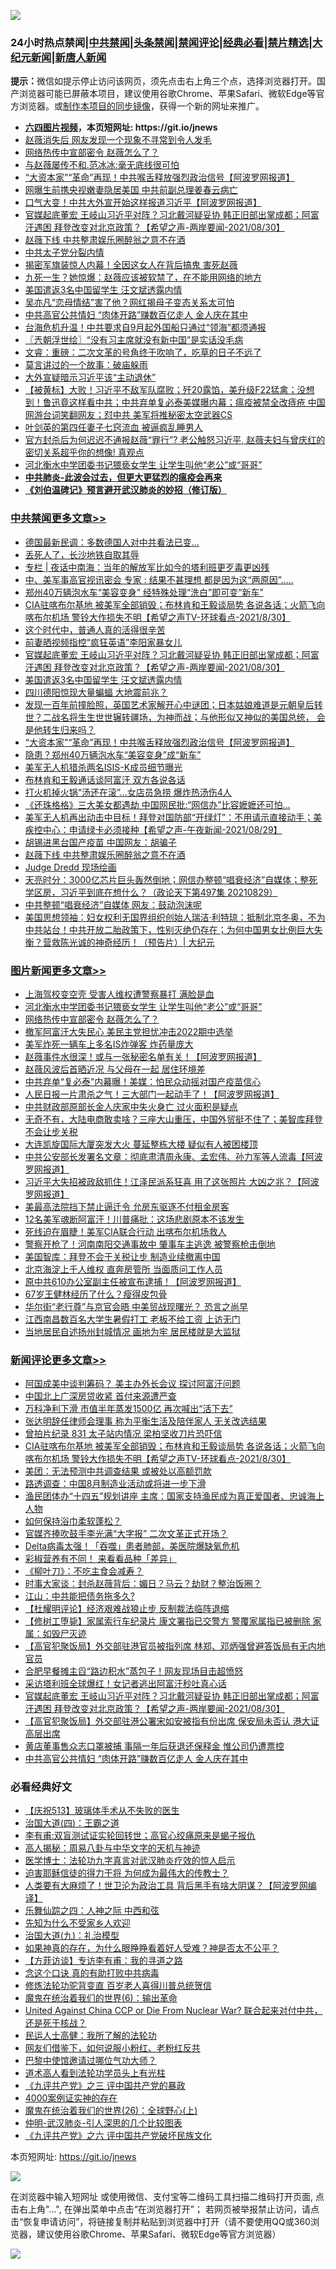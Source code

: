 ![](https://raw.githubusercontent.com/fqnews/bnews/master/64photo/fqnews-qr.jpg)

<div id="tt">
<h3>24小时热点禁闻|<a href="#%E4%B8%AD%E5%85%B1%E7%A6%81%E9%97%BB%E6%9B%B4%E5%A4%9A%E6%96%87%E7%AB%A0">中共禁闻</a>|<a href="#%E5%9B%BE%E7%89%87%E6%96%B0%E9%97%BB%E6%9B%B4%E5%A4%9A%E6%96%87%E7%AB%A0">头条禁闻</a>|<a href="#%E6%96%B0%E9%97%BB%E8%AF%84%E8%AE%BA%E6%9B%B4%E5%A4%9A%E6%96%87%E7%AB%A0">禁闻评论|<a href="#%E5%BF%85%E7%9C%8B%E7%BB%8F%E5%85%B8%E5%A5%BD%E6%96%87">经典必看|<a href="/video.md#%E7%A6%81%E7%89%87%E7%B2%BE%E9%80%89">禁片精选</a>|<a href="https://github.com/fqnews/djy/blob/master/gb/nf1351518.md#1">大纪元新闻</a>|<a href="https://github.com/fqnews/ntdtv/blob/master/gb/prog204.md#1">新唐人新闻</a></h3>
<div><b>提示：</b>微信如提示停止访问该网页，须先点击右上角三个点，选择浏览器打开。国产浏览器可能已屏蔽本项目，建议使用谷歌Chrome、苹果Safari、微软Edge等官方浏览器。或<a href="https://github.com/fqnews/bnews/blob/master/%E5%88%B6%E4%BD%9Cgit%E7%A6%81%E9%97%BB%E9%95%9C%E5%83%8F.md">制作本项目的同步镜像</a>，获得一个新的网址来推广。</div>
<ul>
<li><b><a href="http://d1.bdrive.tk/64.mp4" target="_blank">六四图片视频</a>，本页短网址: https://git.io/jnews</b></li>
<li><a href="/cbnews/20210830/1615507.md">赵薇消失后 网友发现一个现象不寻常到令人发毛</a></li>
<li><a href="/topimagenews/20210830/1615537.md">网络热传中宣部密令 赵薇怎么了？</a></li>
<li><a href="/cnnews/20210830/1615527.md">与赵薇屡传不和.范冰冰:毫无底线很可怕</a></li>
<li><a href="/cbnews/20210830/1615789.md">“大资本家”“革命”再现！中共喉舌释放强烈政治信号【阿波罗网报道】</a></li>
<li><a href="/comments/20210830/1615685.md">网曝生前携央视嫩妻隐居美国 中共前副总理姜春云病亡</a></li>
<li><a href="/cnnews/20210830/1615736.md">口气大变！中共大外宣开始这样报道习近平【阿波罗网报道】</a></li>
<li><a href="/comments/20210830/1615910.md">官媒起底董宏 王岐山习近平对阵？习北戴河疑妥协 韩正旧部出掌成都；阿富汗遇困 拜登改变对北京政策？【希望之声-两岸要闻-2021/08/30】</a></li>
<li><a href="/cbnews/20210830/1615654.md">赵薇下线 中共整肃娱乐圈醉翁之意不在酒</a></li>
<li><a href="/bannedvideo/20210830/1615812.md">中共太子党分裂内情</a></li>
<li><a href="/cnnews/20210830/1615716.md">揭密军旗装惊人内幕！全因这女人在背后搞鬼 害死赵薇</a></li>
<li><a href="/cnnews/20210830/1615731.md">九死一生？她惊爆：赵薇应该被软禁了，在不能用网络的地方</a></li>
<li><a href="/cbnews/20210830/1615853.md">美国遣返3名中国留学生 汪文斌透露内情</a></li>
<li><a href="/yule/20210830/1615531.md">吴亦凡“恋母情结”害了他？网红揭母子变态关系太可怕</a></li>
<li><a href="/comments/20210830/1615900.md">中共高官公共情妇 “肉体开路”赚数百亿走人 金人庆在其中</a></li>
<li><a href="/cnnews/20210830/1615577.md">台海危机升温！中共要求自9月起外国船只通过“领海”都须通报</a></li>
<li><a href="/ssgc/20210830/1615708.md">〖兲朝浮世绘〗“没有习主席就没有新中国”是实话没毛病</a></li>
<li><a href="/bannedvideo/20210830/1615809.md">文睿：重磅：二次文革的号角终于吹响了，吃草的日子不远了</a></li>
<li><a href="/cnnews/20210830/1615818.md">莫言讲过的一个故事：破庙躲雨</a></li>
<li><a href="/comments/20210830/1615838.md">大外宣疑暗示习近平该“主动退休”</a></li>
<li><a href="/bannedvideo/20210830/1615524.md">【被黄标】大败！习近平不敌军队腐败；歼20露馅，美升级F22猛禽；没想到！鲁迅竟这样看中共；中共弃单复必泰美媒曝内幕；瘟疫被禁全改痔疮 中国网游台词笑翻网友；怼中共 美军将推秘密太空武器CS</a></li>
<li><a href="/comments/20210830/1615612.md">叶剑英的第四任妻子七窍流血 被逼疯乱睡男人</a></li>
<li><a href="/bannedvideo/20210830/1615928.md">官方封杀后为何迟迟不通报赵薇“罪行”? 老公触怒习近平, 赵薇夫妇与曾庆红的密切关系超乎你的想像! 真观点</a></li>
<li><a href="/topimagenews/20210830/1615814.md">河北衡水中学团委书记猥亵女学生 让学生叫他“老公”或“哥哥”</a></li>
<li><b><a href="/comments/20200211/1275071.md" target="_blank">中共肺炎-此波会过去，但更大更猛烈的瘟疫会再来</a></b></li>
<li><b><a href="/comments/20200207/1272816.md" target="_blank">《刘伯温碑记》预言避开武汉肺炎的妙招（修订版）</a></b></li>
</ul>
</div>

<div class="catlist">
<h3><a href="/cbnews/" target="_blank">中共禁闻</a><span><a href="/cbnews/" target="_blank" rel="nofollow">更多文章>></a></span></h3>
<ul>
<li><a href="/cbnews/20210831/1616111.md" target="_blank">德国最新民调：多数德国人对中共看法已变…</a></li>
<li><a href="/cbnews/20210831/1616110.md" target="_blank">丢死人了，长沙地铁自取其辱</a></li>
<li><a href="/cbnews/20210831/1616098.md" target="_blank">专栏 | 夜话中南海：当年的解放军比如今的塔利班更歹毒更凶残</a></li>
<li><a href="/cbnews/20210831/1616063.md" target="_blank">中、美军事高官视讯密会 专家 : 结果不甚理想 都是因为这“两原因”&#8230;..</a></li>
<li><a href="/cbnews/20210831/1616062.md" target="_blank">郑州40万辆泡水车“美容变身” 经特殊处理“洗白”即可变“新车”</a></li>
<li><a href="/comments/20210831/1616048.md" target="_blank">CIA驻喀布尔基地 被美军全部销毁；布林肯和王毅谈局势 各说各话；火箭飞向喀布尔机场  警铃大作损失不明【希望之声TV-环球看点-2021/8/30】</a></li>
<li><a href="/cbnews/20210830/1616020.md" target="_blank">这个时代中，普通人真的活得很辛苦</a></li>
<li><a href="/cbnews/20210830/1615913.md" target="_blank">前妻晒视频指控“疯狂英语”李阳家暴女儿</a></li>
<li><a href="/comments/20210830/1615910.md" target="_blank">官媒起底董宏 王岐山习近平对阵？习北戴河疑妥协 韩正旧部出掌成都；阿富汗遇困 拜登改变对北京政策？【希望之声-两岸要闻-2021/08/30】</a></li>
<li><a href="/cbnews/20210830/1615853.md" target="_blank">美国遣返3名中国留学生 汪文斌透露内情</a></li>
<li><a href="/cbnews/20210830/1615849.md" target="_blank">四川德阳惊现大量蝙蝠 大地震前兆？</a></li>
<li><a href="/comments/20210830/1615847.md" target="_blank">发现一百年前撞脸照，英国艺术家解开心中谜团；日本姑娘难道是元朝皇后转世？二战名将生生世世辗转疆场，为神而战；与他形似又神似的美国总统， 会是他转生归来吗？</a></li>
<li><a href="/cbnews/20210830/1615789.md" target="_blank">“大资本家”“革命”再现！中共喉舌释放强烈政治信号【阿波罗网报道】</a></li>
<li><a href="/cbnews/20210830/1615788.md" target="_blank">隐患？郑州40万辆泡水车“美容变身”成“新车”</a></li>
<li><a href="/cbnews/20210830/1615755.md" target="_blank">美军无人机猎杀两名ISIS-K成员细节曝光</a></li>
<li><a href="/cbnews/20210830/1615753.md" target="_blank">布林肯和王毅通话谈阿富汗 双方各说各话</a></li>
<li><a href="/cbnews/20210830/1615742.md" target="_blank">打火机掉火锅“汤还在滚”…女店员急捞 爆炸热汤伤4人</a></li>
<li><a href="/cbnews/20210830/1615715.md" target="_blank">《还珠格格》三大美女都遇劫 中国网民批:“网信办”比容嬷嬷还可怕…</a></li>
<li><a href="/comments/20210830/1615706.md" target="_blank">美军无人机再出动击中目标！拜登对国防部“开绿灯”：不用请示直接动手；美疾控中心：申请绿卡必须接种【希望之声-午夜新闻-2021/08/29】</a></li>
<li><a href="/cbnews/20210830/1615677.md" target="_blank">胡锡进黑台国产疫苗 中国网友：胡骗子</a></li>
<li><a href="/cbnews/20210830/1615654.md" target="_blank">赵薇下线 中共整肃娱乐圈醉翁之意不在酒</a></li>
<li><a href="/comments/20210830/1615653.md" target="_blank">Judge Dredd 现场绘画</a></li>
<li><a href="/cbnews/20210830/1615652.md" target="_blank">天亮时分：3000亿芯片巨头轰然倒地；网信办整顿“唱衰经济”自媒体；整死学区房，习近平到底在想什么？（政论天下第497集 20210829）</a></li>
<li><a href="/cbnews/20210830/1615608.md" target="_blank">中共整顿“唱衰经济”自媒体 网友：鼓动泡沫呢</a></li>
<li><a href="/cbnews/20210830/1615606.md" target="_blank">美国思想领袖：妇女权利无国界组织创始人瑞洁‧利特琼：抵制北京冬奥，不为中共站台！中共开放二胎政策下，性别灭绝仍存在；为何中国男女比例巨大失衡？营救陈光诚的神奇经历！（预告片）| 大纪元</a></li>

</ul>
</div>
<div class="catlist">
<h3><a href="/topimagenews/" target="_blank">图片新闻</a><span><a href="/topimagenews/" target="_blank" rel="nofollow">更多文章>></a></span></h3>
<ul>
<li><a href="/topimagenews/20210830/1615836.md" target="_blank">上海驾校变空壳 受害人维权遭警察暴打 满脸是血</a></li>
<li><a href="/topimagenews/20210830/1615814.md" target="_blank">河北衡水中学团委书记猥亵女学生 让学生叫他“老公”或“哥哥”</a></li>
<li><a href="/topimagenews/20210830/1615537.md" target="_blank">网络热传中宣部密令 赵薇怎么了？</a></li>
<li><a href="/topimagenews/20210830/1615463.md" target="_blank">撤军阿富汗大失民心 美民主党担忧冲击2022期中选举</a></li>
<li><a href="/topimagenews/20210829/1615436.md" target="_blank">美军炸死一辆车上多名IS炸弹客 炸药量庞大</a></li>
<li><a href="/topimagenews/20210829/1615244.md" target="_blank">赵薇事件水很深！或与一张秘密名单有关！【阿波罗网报道】</a></li>
<li><a href="/topimagenews/20210829/1615231.md" target="_blank">赵薇风波后首晒近况 与父母在一起 居住环境差</a></li>
<li><a href="/topimagenews/20210829/1615188.md" target="_blank">中共弃单“复必泰”内幕曝！美媒：怕民众动摇对国产疫苗信心</a></li>
<li><a href="/topimagenews/20210828/1614965.md" target="_blank">人民日报一片肃杀之气！三大部门一起动手了！【阿波罗网报道】</a></li>
<li><a href="/topimagenews/20210828/1614919.md" target="_blank">中共财政部原部长金人庆家中失火身亡 过火面积是疑点</a></li>
<li><a href="/topimagenews/20210827/1614548.md" target="_blank">无奇不有，大陆电商敢卖啥？三座大山重压，中国外贸挺不住了；美智库拜登不会让步关税</a></li>
<li><a href="/topimagenews/20210827/1614476.md" target="_blank">大连凯旋国际大厦突发大火 蔓延整栋大楼 疑似有人被困楼顶</a></li>
<li><a href="/topimagenews/20210827/1614355.md" target="_blank">中共公安部长发署名文章：彻底肃清周永康、孟宏伟、孙力军等人流毒【阿波罗网报道】</a></li>
<li><a href="/topimagenews/20210827/1614310.md" target="_blank">习近平大失招被政敌抓住！江泽民派系狂喜 用了这张照片 大凶之兆？【阿波罗网报道】</a></li>
<li><a href="/topimagenews/20210827/1614206.md" target="_blank">美最高法院挡下禁止逼迁令 允房东驱逐不付租金房客</a></li>
<li><a href="/topimagenews/20210827/1614205.md" target="_blank">12名美军魂断阿富汗！川普痛批：这场悲剧原本不该发生</a></li>
<li><a href="/topimagenews/20210827/1614006.md" target="_blank">死线迫在眉睫！美军CIA联合行动 出喀布尔机场救人</a></li>
<li><a href="/topimagenews/20210827/1613978.md" target="_blank">警察开枪了！河南南阳交通事故中 肇事车主逃逸 被警察枪击倒地</a></li>
<li><a href="/topimagenews/20210827/1613928.md" target="_blank">美国智库：拜登不会于关税让步 制造业续撤离中国</a></li>
<li><a href="/topimagenews/20210826/1613688.md" target="_blank">北京海淀上千人维权 直奔房管所 当面质问工作人员</a></li>
<li><a href="/topimagenews/20210826/1613619.md" target="_blank">原中共610办公室副主任被宣布逮捕！【阿波罗网报道】</a></li>
<li><a href="/topimagenews/20210826/1613233.md" target="_blank">67岁王健林经历了什么？瘦得皮包骨</a></li>
<li><a href="/topimagenews/20210826/1613193.md" target="_blank">华尔街“老行尊”与京官会晤 中美贸战现曙光？ 恐言之尚早</a></li>
<li><a href="/topimagenews/20210825/1612927.md" target="_blank">江西南昌数百名大学生暑假打工 老板不给工资 上访无门</a></li>
<li><a href="/topimagenews/20210825/1612918.md" target="_blank">当地居民自述扬州封城情况 画地为牢 居民楼就是大监狱</a></li>

</ul>
</div>
<div class="catlist">
<h3><a href="/comments/" target="_blank">新闻评论</a><span><a href="/comments/" target="_blank" rel="nofollow">更多文章>></a></span></h3>
<ul>
<li><a href="/comments/20210831/1616122.md" target="_blank">阿国成美中谈判筹码？ 美主办外长会议 探讨阿富汗问题</a></li>
<li><a href="/comments/20210831/1616114.md" target="_blank">中国北上广深房贷收紧 首付来源遭严查</a></li>
<li><a href="/comments/20210831/1616102.md" target="_blank">万科净利下滑 市值半年蒸发1500亿 再次喊出“活下去”</a></li>
<li><a href="/comments/20210831/1616072.md" target="_blank">张达明辞任律师会理事 称为平衡生活及陪伴家人 无关改选结果</a></li>
<li><a href="/comments/20210831/1616071.md" target="_blank">曾拍片纪录 831 太子站内情况 梁柏坚收刀片恐吓信</a></li>
<li><a href="/comments/20210831/1616048.md" target="_blank">CIA驻喀布尔基地 被美军全部销毁；布林肯和王毅谈局势 各说各话；火箭飞向喀布尔机场  警铃大作损失不明【希望之声TV-环球看点-2021/8/30】</a></li>
<li><a href="/comments/20210831/1616042.md" target="_blank">美团：无法预测中共调查结果 或被处以高额罚款</a></li>
<li><a href="/comments/20210831/1616035.md" target="_blank">路透调查：中国8月制造业活动或将进一步下滑</a></li>
<li><a href="/comments/20210831/1616033.md" target="_blank">渔民团体办“十四五”规划讲座 主席：国家支持渔民成为真正爱国者、忠诚海上人物</a></li>
<li><a href="/comments/20210830/1616000.md" target="_blank">如何保持浴巾柔软蓬松？</a></li>
<li><a href="/comments/20210830/1615999.md" target="_blank">官媒齐捧吹鼓手李光满“大字报” 二次文革正式开场？</a></li>
<li><a href="/comments/20210830/1615998.md" target="_blank">Delta病毒太强！「吞噬」患者肺部，美医院爆缺氧危机</a></li>
<li><a href="/comments/20210830/1615997.md" target="_blank">彩椒营养有不同！ 来看看品种「差异」</a></li>
<li><a href="/comments/20210830/1615996.md" target="_blank">《柳叶刀》：不吃主食会减寿？</a></li>
<li><a href="/comments/20210830/1615994.md" target="_blank">时事大家谈：封杀赵薇背后：媚日？马云？劫财？整治饭圈？</a></li>
<li><a href="/comments/20210830/1615951.md" target="_blank">江山：中共能把债务拖多久?</a></li>
<li><a href="/comments/20210830/1615949.md" target="_blank">【杜耀明评论】经济艰难战狼止步 反制裁法临阵退缩</a></li>
<li><a href="/comments/20210830/1615942.md" target="_blank">【修树工堕毙】家属索行车纪录片 康文署指已交警方 警覆家属指已被删除 家属：如毁尸灭迹</a></li>
<li><a href="/comments/20210830/1615941.md" target="_blank">【高官犯聚饭局】外交部驻港官员被指列席 林郑、邓炳强曾避答饭局有无内地官员</a></li>
<li><a href="/comments/20210830/1615940.md" target="_blank">合肥早餐摊主舀“路边积水”蒸包子！网友现场目击超愤怒</a></li>
<li><a href="/comments/20210830/1615939.md" target="_blank">采访塔利班全球爆红！女记者逃出阿富汗秒吐真心话</a></li>
<li><a href="/comments/20210830/1615910.md" target="_blank">官媒起底董宏 王岐山习近平对阵？习北戴河疑妥协 韩正旧部出掌成都；阿富汗遇困 拜登改变对北京政策？【希望之声-两岸要闻-2021/08/30】</a></li>
<li><a href="/comments/20210830/1615902.md" target="_blank">【高官犯聚饭局】外交部驻港公署宋如安被指有份出席 保安局未否认 港大证高层出席</a></li>
<li><a href="/comments/20210830/1615901.md" target="_blank">黄店董事售众志口罩被捕 事隔一年后获退还保释金 惟公司仍遭票控</a></li>
<li><a href="/comments/20210830/1615900.md" target="_blank">中共高官公共情妇 “肉体开路”赚数百亿走人 金人庆在其中</a></li>

</ul>
</div>

<div class="catlist">
<h3>必看经典好文</h3>
<ul>
<li><a href="/cbnews/20210526/1554325.md" target="_blank">【庆祝513】玻璃体手术从不失败的医生</a></li>
<li><a href="/cbnews/20180310/912637.md" target="_blank">治国大道(四)：王霸之道</a></li>
<li><a href="/comments/20210810/1603672.md" target="_blank">李有甫:双盲测试证实轮回转世；高官心绞痛原来是蝎子报仇</a></li>
<li><a href="/aomi/history/20170924/831575.md" target="_blank">高人揭秘：周易八卦与中华文字的天机与神迹</a></li>
<li><a href="/comments/20200820/1382989.md" target="_blank">医学博士：法轮功九字真言对武汉肺炎疗效的惊人启示</a></li>
<li><a href="/comments/20200622/1346846.md" target="_blank">迫害耶稣信徒的得力干将  为何成为最伟大的传教士？</a></li>
<li><a href="/cnnews/20201226/1455352.md" target="_blank">人类要有大麻烦了！世卫沦为政治工具 背后黑手有啥大阴谋？【阿波罗网编译】</a></li>
<li><a href="/tculture/20190101/791144.md" target="_blank">乐舞仙踪之四：人神之际 中西和弦</a></li>
<li><a href="/comments/20200620/1346848.md" target="_blank">先知为什么不受家乡人欢迎</a></li>
<li><a href="/cbnews/20180315/914943.md" target="_blank">治国大道(九)：礼治模型</a></li>
<li><a href="/comments/20200623/1346844.md" target="_blank">如果神真的存在，为什么眼睁睁看着好人受难？神是否太不公平？</a></li>
<li><a href="/comments/20210804/1600181.md" target="_blank">【方菲访谈】专访李有甫：我的寻道之路</a></li>
<li><a href="/comments/20200707/1357090.md" target="_blank">念这个口诀 真的有助打败中共病毒</a></li>
<li><a href="/comments/20210312/1502969.md" target="_blank">修炼法轮功驼背变直 百岁老人喜得川普总统贺信</a></li>
<li><a href="/topimagenews/20180524/947358.md" target="_blank">魔鬼在统治着我们的世界(6)：输出革命</a></li>
<li><a href="/comments/20200820/1451960.md" target="_blank">United Against China CCP or Die From Nuclear War? 联合起来对付中共，还是死于核战？</a></li>
<li><a href="/ccpdope/20200729/1369047.md" target="_blank">民运人士高健：我所了解的法轮功</a></li>
<li><a href="/comments/20200712/1359630.md" target="_blank">网友们借鉴下，如何说服小粉红、老粉红反共</a></li>
<li><a href="/comments/20210728/1595695.md" target="_blank">巴黎中使馆邀请过哪位气功大师？</a></li>
<li><a href="/comments/20200227/1284657.md" target="_blank">道术高人看到法轮功学员头上有光柱</a></li>
<li><a href="/bookonline/20131116/201054.md" target="_blank">《九评共产党》之三 评中国共产党的暴政</a></li>
<li><a href="/lifebaike/20201113/1430218.md" target="_blank">4000案例证实神的存在</a></li>
<li><a href="/comments/20181210/1044798.md" target="_blank">魔鬼在统治着我们的世界(26)：全球野心(上)</a></li>
<li><a href="/comments/20200620/1347687.md" target="_blank">仲明-武汉肺炎-引人深思的几个比较图表</a></li>
<li><a href="/bookonline/20131116/201050.md" target="_blank">《九评共产党》之六 评中国共产党破坏民族文化</a></li>

</ul>
</div>

本页短网址: https://git.io/jnews

![](https://raw.githubusercontent.com/fqnews/bnews/master/64photo/fqnews-qr.jpg)

在浏览器中输入短网址 或使用微信、支付宝等二维码工具扫描二维码打开页面, 点击右上角"...", 在弹出菜单中点击“在浏览器打开”； 若网页被举报禁止访问，请点击“恢复申请访问”，将链接复制并粘贴到浏览器中打开（请不要使用QQ或360浏览器，建议使用谷歌Chrome、苹果Safari、微软Edge等官方浏览器）

![](https://raw.githubusercontent.com/fqnews/bnews/master/64photo/wx.jpg)